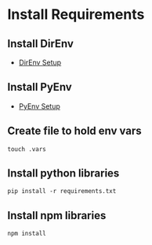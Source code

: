# Install Requirements

## Install DirEnv

- [DirEnv Setup](doc/DIRENV.md)

## Install PyEnv

- [PyEnv Setup](doc/PYENV.md)

## Create file to hold env vars

`touch .vars`

## Install python libraries

`pip install -r requirements.txt`

## Install npm libraries

`npm install`
